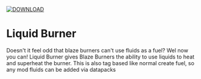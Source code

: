 [![DOWNLOAD](https://cf.way2muchnoise.eu/title/711034.svg)](https://www.curseforge.com/minecraft/mc-mods/liquid-burner)
# Liquid Burner

Doesn't it feel odd that blaze burners can't use fluids as a fuel? Wel now you can! 
Liquid Burner gives Blaze Burners the ability to use liquids to heat and superheat the burner. 
This is also tag based like normal create fuel, so any mod fluids can be added via datapacks
